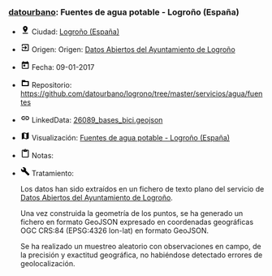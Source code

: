 ### [datourbano](https://github.com/datourbano): Fuentes de agua potable - Logroño (España)

* ![](https://raw.githubusercontent.com/datourbano/simbologia/master/_/ubicacion_18.png) Ciudad: [Logroño (España)](https://datourbano.github.io/logrono)
* ![](https://raw.githubusercontent.com/datourbano/simbologia/master/_/origen_18.png) Origen: Origen: [Datos Abiertos del Ayuntamiento de Logroño](http://www.xn--logroo-0wa.es/wps/portal/web/inicio/especiales/fiware/!ut/p/c4/04_SB8K8xLLM9MSSzPy8xBz9CP0os_hAc9NQf293QwMDFyB29PT2sDAyMzQ28DbTL8h2VAQA_QzA3Q!!/?WCM_GLOBAL_CONTEXT=/web_es/logrono/especiales/fiware)
* ![](https://raw.githubusercontent.com/datourbano/simbologia/master/_/calendario_18.png) Fecha: 09-01-2017
* ![](https://raw.githubusercontent.com/datourbano/simbologia/master/_/carpeta_18.png) Repositorio: https://github.com/datourbano/logrono/tree/master/servicios/agua/fuentes
* ![](https://raw.githubusercontent.com/datourbano/simbologia/master/_/enlace_18.png) LinkedData: [26089_bases_bici.geojson](https://raw.githubusercontent.com/datourbano/logrono/master/servicios/agua/fuentes/26089_fuentes_agua_potable.geojson)
* ![](https://raw.githubusercontent.com/datourbano/simbologia/master/_/mapa_18.png) Visualización: [Fuentes de agua potable - Logroño (España)](https://datourbano.github.io/logrono/servicios/agua/fuentes/26089_fuentes_agua_potable)
* ![](https://raw.githubusercontent.com/datourbano/simbologia/master/_/notas_18.png) Notas:
* ![](https://raw.githubusercontent.com/datourbano/simbologia/master/_/herramienta_18.png) Tratamiento:
 
  Los datos han sido extraídos en un fichero de texto plano del servicio de [Datos Abiertos del Ayuntamiento de Logroño](http://www.xn--logroo-0wa.es/wps/portal/web/inicio/especiales/fiware/!ut/p/c4/04_SB8K8xLLM9MSSzPy8xBz9CP0os_hAc9NQf293QwMDFyB29PT2sDAyMzQ28DbTL8h2VAQA_QzA3Q!!/?WCM_GLOBAL_CONTEXT=/web_es/logrono/especiales/fiware).

  Una vez construida la geometría de los puntos, se ha generado un fichero en formato GeoJSON expresado en coordenadas geográficas OGC CRS:84 (EPSG:4326 lon-lat) en formato GeoJSON.

  Se ha realizado un muestreo aleatorio con observaciones en campo, de la precisión y exactitud geográfica, no habiéndose detectado errores de geolocalización.
